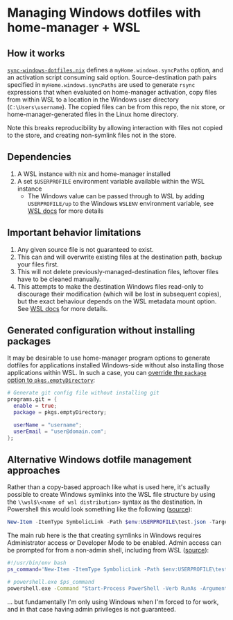 # Managing Windows dotfiles with home-manager + WSL
## How it works
[`sync-windows-dotfiles.nix`](./sync-windows-dotfiles.nix) defines a `myHome.windows.syncPaths` option, and an activation script consuming said option. Source-destination path pairs specified in `myHome.windows.syncPaths` are used to generate `rsync` expressions that when evaluated on home-manager activation, copy files from within WSL to a location in the Windows user directory (`C:\Users\username`). The copied files can be from this repo, the nix store, or home-manager-generated files in the Linux home directory.

Note this breaks reproducibility by allowing interaction with files not copied to the store, and creating non-symlink files not in the store.

## Dependencies
1. A WSL instance with nix and home-manager installed
1. A set `$USERPROFILE` environment variable available within the WSL instance
    - The Windows value can be passed through to WSL by adding `USERPROFILE/up` to the Windows `WSLENV` environment variable, see [WSL docs](https://devblogs.microsoft.com/commandline/share-environment-vars-between-wsl-and-windows/) for more details

## Important behavior limitations
1. Any given source file is not guaranteed to exist.
1. This can and will overwrite existing files at the destination path, backup your files first.
1. This will not delete previously-managed-destination files, leftover files have to be cleaned manually.
1. This attempts to make the destination Windows files read-only to discourage their modification (which will be lost in subsequent copies), but the exact behaviour depends on the WSL metadata mount option. See [WSL docs](https://learn.microsoft.com/en-us/windows/wsl/file-permissions) for more details.

## Generated configuration without installing packages
It may be desirable to use home-manager program options to generate dotfiles for applications installed Windows-side without also installing those applications within WSL. In such a case, you can [override the `package` option to `pkgs.emptyDirectory`](https://github.com/nix-community/home-manager/issues/4763#issuecomment-1986996921):
```nix
# Generate git config file without installing git
programs.git = {
  enable = true;
  package = pkgs.emptyDirectory;

  userName = "username";
  userEmail = "user@domain.com";
};
```

## Alternative Windows dotfile management approaches
Rather than a copy-based approach like what is used here, it's actually possible to create Windows symlinks into the WSL file structure by using the `\\wsl$\<name of wsl distribution>` syntax as the destination. In Powershell this would look something like the following ([source](https://stackoverflow.com/a/76181147)):
```powershell
New-Item -ItemType SymbolicLink -Path $env:USERPROFILE\test.json -Target \\wsl$\NixOS/home/eric/test.json
```
The main rub here is the that creating symlinks in Windows requires Administrator access or Developer Mode to be enabled. Admin access can be prompted for from a non-admin shell, including from WSL ([source](https://stackoverflow.com/a/78500345)):
```bash
#!/usr/bin/env bash
ps_command='New-Item -ItemType SymbolicLink -Path $env:USERPROFILE\test.json -Target \\wsl$\NixOS/home/eric/test.json'

# powershell.exe $ps_command
powershell.exe -Command "Start-Process PowerShell -Verb RunAs -ArgumentList '$ps_command'"
```
... but fundamentally I'm only using Windows when I'm forced to for work, and in that case having admin privileges is not guaranteed.

